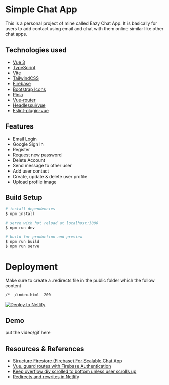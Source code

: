 # Simple Chat App

This is a personal project of mine called Eazy Chat App. It is basically for users to add contact using email and chat with them online similar like other chat apps.

## Technologies used

- [Vue 3](https://v3.vuejs.org/) 
- [TypeScript](https://www.typescriptlang.org/)
- [Vite](https://vitejs.dev/)
- [TailwindCSS](https://tailwindcss.com/)
- [Firebase](https://firebase.google.com/docs)
- [Bootstrap Icons](https://icons.getbootstrap.com/)
- [Pinia](https://pinia.esm.dev/)
- [Vue-router](https://next.router.vuejs.org/)
- [Headlessui/vue](https://headlessui.dev/)
- [Eslint-plugin-vue](https://eslint.vuejs.org/)

## Features

- Email Login
- Google Sign In
- Register
- Request new password
- Delete Account
- Send message to other user
- Add user contact
- Create, update & delete user profile
- Upload profile image

## Build Setup
```bash
# install dependencies
$ npm install

# serve with hot reload at localhost:3000
$ npm run dev

# build for production and preview
$ npm run build
$ npm run serve

```

# Deployment
Make sure to create a .redirects file in the public folder which the follow content
```
/*  /index.html  200
```
[![Deploy to Netlify](https://www.netlify.com/img/deploy/button.svg)](https://www.netlify.com/)

## Demo
put the video/gif here

## Resources & References
- [Structure Firestore (Firebase) For Scalable Chat App](https://levelup.gitconnected.com/structure-firestore-firebase-for-scalable-chat-app-939c7a6cd0f5)
- [Vue, guard routes with Firebase Authentication](https://dev.to/gautemeekolsen/vue-guard-routes-with-firebase-authentication-f4l)
- [Keep overflow div scrolled to bottom unless user scrolls up](https://newbedev.com/keep-overflow-div-scrolled-to-bottom-unless-user-scrolls-up)
- [Redirects and rewrites in Netlify](https://docs.netlify.com/routing/redirects/)



